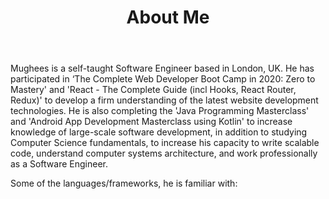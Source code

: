 ﻿---
title: 'About Me'
avatar: './me.jpg'
skills:
  - Java & JavaFX
  - JavaScript (ES6+)
  - Kotlin
  - React
  - Gatsby
  - HTML5 & CSS3
  - Node.js
  - Express
---

Mughees is a self-taught Software Engineer based in London, UK. He has participated in ‘The Complete Web Developer Boot Camp in 2020: Zero to Mastery' and 'React - The Complete Guide (incl Hooks, React Router, Redux)' to develop a firm understanding of the latest website development technologies. He is also completing the 'Java Programming Masterclass' and 'Android App Development Masterclass using Kotlin' to increase knowledge of large-scale software development, in addition to studying Computer Science fundamentals, to increase his capacity to write scalable code, understand computer systems architecture, and work professionally as a Software Engineer.

Some of the languages/frameworks, he is familiar with: 
